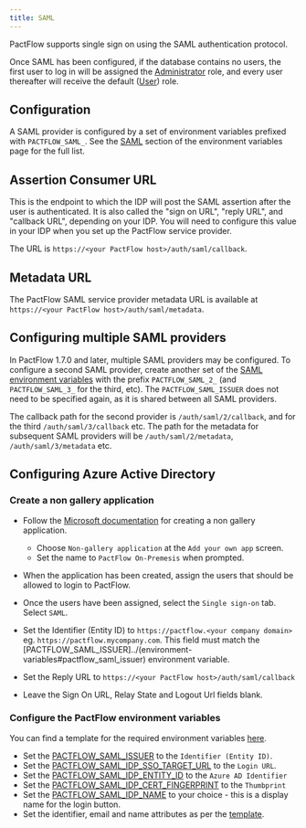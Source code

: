 ```yaml
---
title: SAML
---
```


PactFlow supports single sign on using the SAML authentication protocol.

Once SAML has been configured, if the database contains no users, the first user to log in will be assigned the [Administrator](/docs/permissions/predefined-roles#administrator) role, and every user thereafter will receive the default ([User](/docs/permissions/predefined-roles#user)) role.

## Configuration

A SAML provider is configured by a set of environment variables prefixed with `PACTFLOW_SAML_`. See the [SAML](/docs/on-premises/environment-variables#saml-authentication) section of the environment variables page for the full list.

## Assertion Consumer URL

This is the endpoint to which the IDP will post the SAML assertion after the user is authenticated. It is also called the "sign on URL", "reply URL", and "callback URL", depending on your IDP. You will need to configure this value in your IDP when you set up the PactFlow service provider.

The URL is `https://<your PactFlow host>/auth/saml/callback`.

## Metadata URL

The PactFlow SAML service provider metadata URL is available at `https://<your PactFlow host>/auth/saml/metadata`.

## Configuring multiple SAML providers

In PactFlow 1.7.0 and later, multiple SAML providers may be configured. To configure a second SAML provider, create another set of the [SAML environment variables](/docs/on-premises/environment-variables#saml-authentication) with the prefix `PACTFLOW_SAML_2_` (and `PACTFLOW_SAML_3_` for the third, etc). The `PACTFLOW_SAML_ISSUER` does not need to be specified again, as it is shared between all SAML providers.

The callback path for the second provider is `/auth/saml/2/callback`, and for the third `/auth/saml/3/callback` etc. The path for the metadata for subsequent SAML providers will be `/auth/saml/2/metadata`, `/auth/saml/3/metadata` etc.

## Configuring Azure Active Directory

### Create a non gallery application

* Follow the [Microsoft documentation](https://docs.microsoft.com/en-us/azure/active-directory/manage-apps/add-non-gallery-app) for creating a non gallery application.
  * Choose `Non-gallery application` at the `Add your own app` screen.
  * Set the name to `PactFlow On-Premesis` when prompted.

* When the application has been created, assign the users that should be allowed to login to PactFlow.

* Once the users have been assigned, select the `Single sign-on` tab. Select `SAML`.

* Set the Identifier (Entity ID) to `https://pactflow.<your company domain>` eg. `https://pactflow.mycompany.com`. This field must match the [PACTFLOW_SAML_ISSUER]../(environment-variables#pactflow_saml_issuer) environment variable.

* Set the Reply URL to `https://<your PactFlow host>/auth/saml/callback`

* Leave the Sign On URL, Relay State and Logout Url fields blank.

### Configure the PactFlow environment variables

You can find a template for the required environment variables [here](../environment-variables/templates#azure-active-directory).

* Set the [PACTFLOW_SAML_ISSUER](../environment-variables#pactflow_saml_issuer) to the `Identifier (Entity ID)`.
* Set the [PACTFLOW_SAML_IDP_SSO_TARGET_URL](../environment-variables#pactflow_saml_idp_sso_target_url) to the `Login URL`.
* Set the [PACTFLOW_SAML_IDP_ENTITY_ID](../environment-variables#pactflow_saml_idp_entity_id) to the `Azure AD Identifier`
* Set the [PACTFLOW_SAML_IDP_CERT_FINGERPRINT](../environment-variables#pactflow_saml_idp_cert_fingerprint) to the `Thumbprint`
* Set the [PACTFLOW_SAML_IDP_NAME](../environment-variables#pactflow_saml_idp_name) to your choice - this is a display name for the login button.
* Set the identifier, email and name attributes as per the [template](../environment-variables/templates#azure-active-directory).
